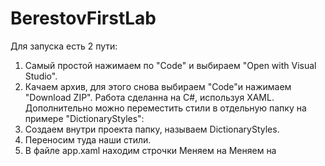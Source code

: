 # BerestovFirstLab
Для запуска есть 2 пути:
1. Самый простой нажимаем по "Code" и выбираем "Open with Visual Studio".
2. Качаем архив, для этого снова выбираем "Code"и нажимаем "Download ZIP".
Работа сделанна на C#, используя XAML.
Дополнительно можно переместить стили в отдельную папку на примере "DictionaryStyles":
1. Создаем внутри проекта папку, называем DictionaryStyles.
2. Переносим туда наши стили.
3. В файле app.xaml находим строчки
                <ResourceDictionary Source="light.xaml"/>
                <ResourceDictionary Source="Dark.xaml"/>
Меняем  <ResourceDictionary Source="light.xaml"/> на  <ResourceDictionary Source="DictionaryStyles/light.xaml"/>
Меняем  <ResourceDictionary Source="light.xaml"/> на  <ResourceDictionary Source="DictionaryStyles/Dark.xaml"/>
